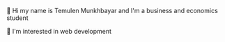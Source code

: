 👋 Hi my name is Temulen Munkhbayar and I'm a business and economics student

🌱 I'm interested in web development

<!---
tmunkhbayar/tmunkhbayar is a ✨ special ✨ repository because its `README.md` (this file) appears on your GitHub profile.
You can click the Preview link to take a look at your changes.
--->
